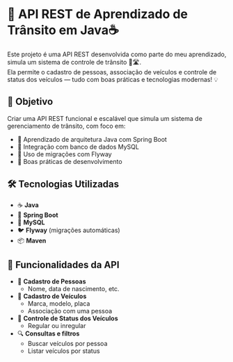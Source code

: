 # 🚦 API REST de Aprendizado de Trânsito em Java☕

Este projeto é uma API REST desenvolvida como parte do meu aprendizado, simula um sistema de controle de trânsito 🚗🛣️.  
Ela permite o cadastro de pessoas, associação de veículos e controle de status dos veículos — tudo com boas práticas e tecnologias modernas! 💡

## 🎯 Objetivo

Criar uma API REST funcional e escalável que simula um sistema de gerenciamento de trânsito, com foco em:

- 🧠 Aprendizado de arquitetura Java com Spring Boot
- 🔄 Integração com banco de dados MySQL
- 🐣 Uso de migrações com Flyway
- 🧪 Boas práticas de desenvolvimento

## 🛠️ Tecnologias Utilizadas

- ☕ **Java**
- 🌱 **Spring Boot**
- 🐬 **MySQL**
- 🐦 **Flyway** (migrações automáticas)
- 📦 **Maven**

## 🧩 Funcionalidades da API

- 👤 **Cadastro de Pessoas**
  - Nome, data de nascimento, etc.
- 🚗 **Cadastro de Veículos**
  - Marca, modelo, placa
  - Associação com uma pessoa
- 🔄 **Controle de Status dos Veículos**
  - Regular ou inregular 
- 🔍 **Consultas e filtros**
  - Buscar veículos por pessoa
  - Listar veículos por status
